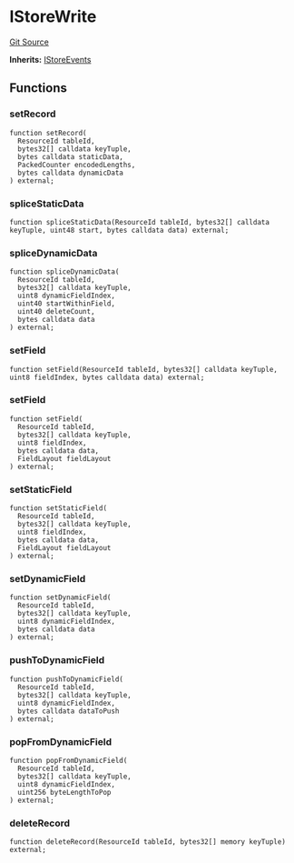 # IStoreWrite

[Git Source](https://github.com/latticexyz/mud/blob/f62c767e7ff3bda807c592d85227221a00dd9353/src/IStoreWrite.sol)

**Inherits:**
[IStoreEvents](/src/IStoreEvents.sol/interface.IStoreEvents.md)

## Functions

### setRecord

```solidity
function setRecord(
  ResourceId tableId,
  bytes32[] calldata keyTuple,
  bytes calldata staticData,
  PackedCounter encodedLengths,
  bytes calldata dynamicData
) external;
```

### spliceStaticData

```solidity
function spliceStaticData(ResourceId tableId, bytes32[] calldata keyTuple, uint48 start, bytes calldata data) external;
```

### spliceDynamicData

```solidity
function spliceDynamicData(
  ResourceId tableId,
  bytes32[] calldata keyTuple,
  uint8 dynamicFieldIndex,
  uint40 startWithinField,
  uint40 deleteCount,
  bytes calldata data
) external;
```

### setField

```solidity
function setField(ResourceId tableId, bytes32[] calldata keyTuple, uint8 fieldIndex, bytes calldata data) external;
```

### setField

```solidity
function setField(
  ResourceId tableId,
  bytes32[] calldata keyTuple,
  uint8 fieldIndex,
  bytes calldata data,
  FieldLayout fieldLayout
) external;
```

### setStaticField

```solidity
function setStaticField(
  ResourceId tableId,
  bytes32[] calldata keyTuple,
  uint8 fieldIndex,
  bytes calldata data,
  FieldLayout fieldLayout
) external;
```

### setDynamicField

```solidity
function setDynamicField(
  ResourceId tableId,
  bytes32[] calldata keyTuple,
  uint8 dynamicFieldIndex,
  bytes calldata data
) external;
```

### pushToDynamicField

```solidity
function pushToDynamicField(
  ResourceId tableId,
  bytes32[] calldata keyTuple,
  uint8 dynamicFieldIndex,
  bytes calldata dataToPush
) external;
```

### popFromDynamicField

```solidity
function popFromDynamicField(
  ResourceId tableId,
  bytes32[] calldata keyTuple,
  uint8 dynamicFieldIndex,
  uint256 byteLengthToPop
) external;
```

### deleteRecord

```solidity
function deleteRecord(ResourceId tableId, bytes32[] memory keyTuple) external;
```
